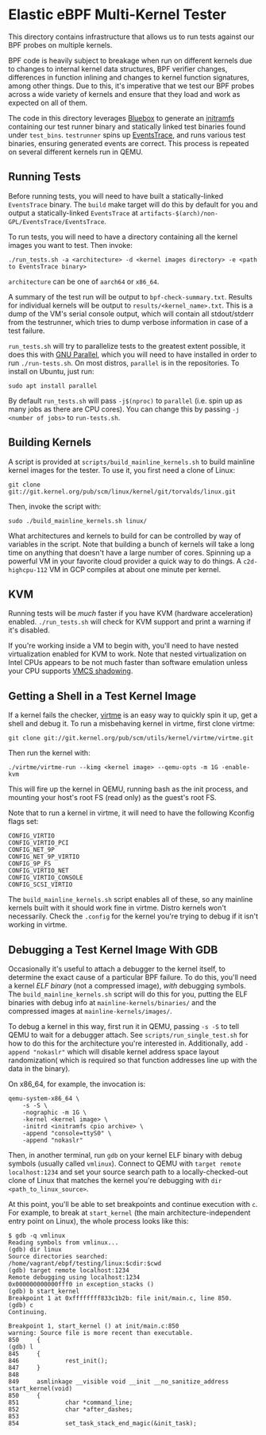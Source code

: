 # Elastic eBPF Multi-Kernel Tester

This directory contains infrastructure that allows us to run tests against our
BPF probes on multiple kernels.

BPF code is heavily subject to breakage when run on different kernels due to
changes to internal kernel data structures, BPF verifier changes, differences
in function inlining and changes to kernel function signatures, among other
things. Due to this, it's imperative that we test our BPF probes across a wide
variety of kernels and ensure that they load and work as expected on all of
them.

The code in this directory leverages
[Bluebox](https://github.com/florianl/bluebox) to generate an
[initramfs](https://www.kernel.org/doc/html/latest/filesystems/ramfs-rootfs-initramfs.html#what-is-initramfs)
containing our test runner binary and statically linked test binaries found
under `test_bins`. `testrunner` spins up
[EventsTrace](https://github.com/elastic/ebpf/tree/main/non-GPL/EventsTrace),
and runs various test binaries, ensuring generated events are correct. This
process is repeated on several different kernels run in QEMU.

## Running Tests

Before running tests, you will need to have built a statically-linked
`EventsTrace` binary. The `build` make target will do this by default for you
and output a statically-linked `EventsTrace` at
`artifacts-$(arch)/non-GPL/EventsTrace/EventsTrace`.

To run tests, you will need to have a directory containing all the kernel
images you want to test. Then invoke:

```
./run_tests.sh -a <architecture> -d <kernel images directory> -e <path to EventsTrace binary>
```

`architecture` can be one of `aarch64` or `x86_64`.

A summary of the test run will be output to `bpf-check-summary.txt`. Results
for individual kernels will be output to `results/<kernel_name>.txt`. This is a
dump of the VM's serial console output, which will contain all stdout/stderr
from the testrunner, which tries to dump verbose information in case of a test
failure.

`run_tests.sh` will try to parallelize tests to the greatest extent possible,
it does this with [GNU Parallel](https://gnu.org/software/parallel/), which you
will need to have installed in order to run `./run-tests.sh`. On most distros,
`parallel` is in the repositories. To install on Ubuntu, just run:

```
sudo apt install parallel
```

By default `run_tests.sh` will pass `-j$(nproc)` to `parallel` (i.e. spin up as
many jobs as there are CPU cores). You can change this by passing
`-j <number of jobs>` to `run-tests.sh`.

## Building Kernels

A script is provided at `scripts/build_mainline_kernels.sh` to build mainline kernel images
for the tester. To use it, you first need a clone of Linux:

```
git clone git://git.kernel.org/pub/scm/linux/kernel/git/torvalds/linux.git
```

Then, invoke the script with:

```
sudo ./build_mainline_kernels.sh linux/
```

What architectures and kernels to build for can be controlled by way of
variables in the script. Note that building a bunch of kernels will take a long
time on anything that doesn't have a large number of cores. Spinning up a
powerful VM in your favorite cloud provider a quick way to do things. A
`c2d-highcpu-112` VM in GCP compiles at about one minute per kernel.

## KVM

Running tests will be _much_ faster if you have KVM (hardware acceleration)
enabled. `./run_tests.sh` will check for KVM support and print a warning
if it's disabled.

If you're working inside a VM to begin with, you'll need to have nested
virtualization enabled for KVM to work. Note that nested virtualization on
Intel CPUs appears to be not much faster than software emulation unless your
CPU supports [VMCS
shadowing](https://forums.virtualbox.org/viewtopic.php?f=1&t=98708&p=478598#p478598).

## Getting a Shell in a Test Kernel Image

If a kernel fails the checker,
[virtme](https://git.kernel.org/pub/scm/utils/kernel/virtme/virtme.git) is an
easy way to quickly spin it up, get a shell and debug it. To run a misbehaving
kernel in virtme, first clone virtme:

```
git clone git://git.kernel.org/pub/scm/utils/kernel/virtme/virtme.git
```

Then run the kernel with:

```
./virtme/virtme-run --kimg <kernel image> --qemu-opts -m 1G -enable-kvm
```

This will fire up the kernel in QEMU, running bash as the init process, and
mounting your host's root FS (read only) as the guest's root FS.

Note that to run a kernel in virtme, it will need to have the following Kconfig
flags set:

```
CONFIG_VIRTIO
CONFIG_VIRTIO_PCI
CONFIG_NET_9P
CONFIG_NET_9P_VIRTIO
CONFIG_9P_FS
CONFIG_VIRTIO_NET
CONFIG_VIRTIO_CONSOLE
CONFIG_SCSI_VIRTIO
```

The `build_mainline_kernels.sh` script enables all of these, so any mainline
kernels built with it should work fine in virtme. Distro kernels won't
necessarily. Check the `.config` for the kernel you're trying to debug if it
isn't working in virtme.

## Debugging a Test Kernel Image With GDB

Occasionally it's useful to attach a debugger to the kernel itself, to
determine the exact cause of a particular BPF failure. To do this, you'll need
a kernel _ELF binary_ (not a compressed image), _with_ debugging symbols. The
`build_mainline_kernels.sh` script will do this for you, putting the ELF
binaries with debug info at `mainline-kernels/binaries/` and the compressed
images at `mainline-kernels/images/`.

To debug a kernel in this way, first run it in QEMU, passing `-s -S` to tell
QEMU to wait for a debugger attach. See `scripts/run_single_test.sh` for how to
do this for the architecture you're interested in. Additionally, add `-append
"nokaslr"` which will disable kernel address space layout randomization( which
is required so that function addresses line up with the data in the binary).

On x86_64, for example, the invocation is:

```
qemu-system-x86_64 \
    -s -S \
    -nographic -m 1G \
    -kernel <kernel image> \
    -initrd <initramfs cpio archive> \
    -append "console=ttyS0" \
    -append "nokaslr"
```

Then, in another terminal, run `gdb` on your kernel ELF binary with debug
symbols (usually called `vmlinux`). Connect to QEMU with `target remote
localhost:1234` and  set your source search path to a locally-checked-out clone
of Linux that matches the kernel you're debugging with `dir
<path_to_linux_source>`.

At this point, you'll be able to set breakpoints and continue execution with
`c`. For example, to break at `start_kernel` (the main architecture-independent
entry point on Linux), the whole process looks like this:

```
$ gdb -q vmlinux
Reading symbols from vmlinux...
(gdb) dir linux
Source directories searched: /home/vagrant/ebpf/testing/linux:$cdir:$cwd
(gdb) target remote localhost:1234
Remote debugging using localhost:1234
0x000000000000fff0 in exception_stacks ()
(gdb) b start_kernel
Breakpoint 1 at 0xffffffff833c1b2b: file init/main.c, line 850.
(gdb) c
Continuing.

Breakpoint 1, start_kernel () at init/main.c:850
warning: Source file is more recent than executable.
850     {
(gdb) l
845     {
846             rest_init();
847     }
848
849     asmlinkage __visible void __init __no_sanitize_address start_kernel(void)
850     {
851             char *command_line;
852             char *after_dashes;
853
854             set_task_stack_end_magic(&init_task);
```
